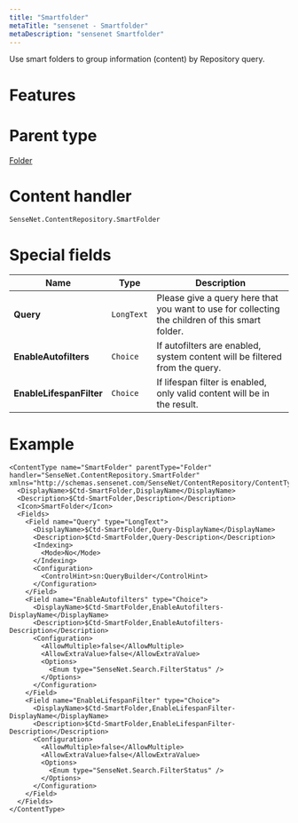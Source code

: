 ```yaml
---
title: "Smartfolder"
metaTitle: "sensenet - Smartfolder"
metaDescription: "sensenet Smartfolder"
---
```


Use smart folders to group information (content) by Repository query.

# Features

# Parent type

[Folder](/concepts/content-types/02-folder)

# Content handler

`SenseNet.ContentRepository.SmartFolder`

# Special fields

| Name                     | Type       | Description                                                                                     |
| ------------------------ | ---------- | ----------------------------------------------------------------------------------------------- |
| **Query**                | `LongText` | Please give a query here that you want to use for collecting the children of this smart folder. |
| **EnableAutofilters**    | `Choice`   | If autofilters are enabled, system content will be filtered from the query.                     |
| **EnableLifespanFilter** | `Choice`   | If lifespan filter is enabled, only valid content will be in the result.                        |

# Example

```
<ContentType name="SmartFolder" parentType="Folder" handler="SenseNet.ContentRepository.SmartFolder" xmlns="http://schemas.sensenet.com/SenseNet/ContentRepository/ContentTypeDefinition">
  <DisplayName>$Ctd-SmartFolder,DisplayName</DisplayName>
  <Description>$Ctd-SmartFolder,Description</Description>
  <Icon>SmartFolder</Icon>
  <Fields>
    <Field name="Query" type="LongText">
      <DisplayName>$Ctd-SmartFolder,Query-DisplayName</DisplayName>
      <Description>$Ctd-SmartFolder,Query-Description</Description>
      <Indexing>
        <Mode>No</Mode>
      </Indexing>
      <Configuration>
        <ControlHint>sn:QueryBuilder</ControlHint>
      </Configuration>
    </Field>
    <Field name="EnableAutofilters" type="Choice">
      <DisplayName>$Ctd-SmartFolder,EnableAutofilters-DisplayName</DisplayName>
      <Description>$Ctd-SmartFolder,EnableAutofilters-Description</Description>
      <Configuration>
        <AllowMultiple>false</AllowMultiple>
        <AllowExtraValue>false</AllowExtraValue>
        <Options>
          <Enum type="SenseNet.Search.FilterStatus" />
        </Options>
      </Configuration>
    </Field>
    <Field name="EnableLifespanFilter" type="Choice">
      <DisplayName>$Ctd-SmartFolder,EnableLifespanFilter-DisplayName</DisplayName>
      <Description>$Ctd-SmartFolder,EnableLifespanFilter-Description</Description>
      <Configuration>
        <AllowMultiple>false</AllowMultiple>
        <AllowExtraValue>false</AllowExtraValue>
        <Options>
          <Enum type="SenseNet.Search.FilterStatus" />
        </Options>
      </Configuration>
    </Field>
  </Fields>
</ContentType>
```
